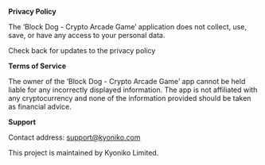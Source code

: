 **Privacy Policy**

The ‘Block Dog - Crypto Arcade Game’ application does not collect, use, save, or have any access to your personal data.

Check back for updates to the privacy policy

**Terms of Service**

The owner of the ‘Block Dog - Crypto Arcade Game’ app cannot be held liable for any incorrectly displayed information. The app is not affiliated with any cryptocurrency and none of the information provided should be taken as financial advice.

**Support**

Contact address: support@kyoniko.com

This project is maintained by Kyoniko Limited.
